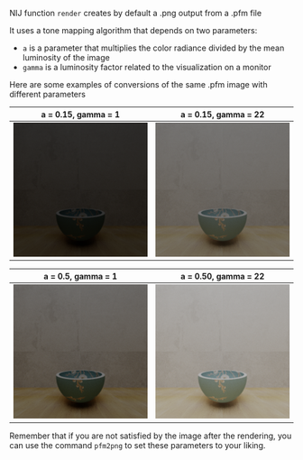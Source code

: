 NIJ function `render` creates by default a .png output from a .pfm file

It uses a tone mapping algorithm that depends on two parameters:
- `a` is a parameter that multiplies the color radiance divided by the mean luminosity of the image
- `gamma` is a luminosity factor related to the visualization on a monitor

Here are some examples of conversions of the same .pfm image with different parameters


|                                                       a = 0.15, gamma = 1                                                        |                                                        a = 0.15, gamma = 22                                                        |
|:--------------------------------------------------------------------------------------------------------------------------------:|:----------------------------------------------------------------------------------------------------------------------------------:|
| ![First Image](https://github.com/GiovanniPellegrini/not_intellij_idea/blob/master/examples/pfmtopng/prova_a015_g1.png?raw=true) | ![Second Image](https://github.com/GiovanniPellegrini/not_intellij_idea/blob/master/examples/pfmtopng/prova_a015_g22.png?raw=true) |


|                                                        a = 0.5, gamma = 1                                                        |                                                        a = 0.50, gamma = 22                                                        |
|:--------------------------------------------------------------------------------------------------------------------------------:|:----------------------------------------------------------------------------------------------------------------------------------:|
| ![First Image](https://github.com/GiovanniPellegrini/not_intellij_idea/blob/master/examples/pfmtopng/prova_a050_g1.png?raw=true) | ![Second Image](https://github.com/GiovanniPellegrini/not_intellij_idea/blob/master/examples/pfmtopng/prova_a050_g22.png?raw=true) |


Remember that if you are not satisfied by the image after the rendering, you can use the command `pfm2png` to set these parameters to your liking. 